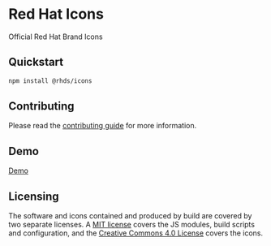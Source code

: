 # Red Hat Icons

Official Red Hat Brand Icons

## Quickstart

```bash
npm install @rhds/icons
```

## Contributing

Please read the [contributing guide](./CONTRIBUTING.md) for more information.

## Demo

[Demo](https://red-hat-icons.netlify.app/)


## Licensing

The software and icons contained and produced by build are covered by two separate licenses. A [MIT license](./LICENSE) covers the JS modules, build scripts and configuration, and the [Creative Commons 4.0 License](#creative-commons-40) covers the icons.
